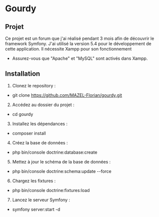 # Gourdy

## Projet
Ce projet est un forum que j'ai réalisé pendant 3 mois afin de découvrir le framework Symfony. J'ai utilisé la version 5.4 pour le développement de cette application. Il nécessite Xampp pour son fonctionnement

- Assurez-vous que "Apache" et "MySQL" sont activés dans Xampp.

## Installation

1. Clonez le repository :
- git clone https://github.com/MAZEL-Florian/gourdy.git
2. Accédez au dossier du projet :
- cd gourdy
3. Installez les dépendances :
- composer install
4. Créez la base de données :
- php bin/console doctrine:database:create
5. Mettez à jour le schéma de la base de données :
- php bin/console doctrine:schema:update --force
6. Chargez les fixtures :
- php bin/console doctrine:fixtures:load
7. Lancez le serveur Symfony :
- symfony server:start -d




